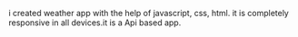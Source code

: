 i created weather app with the help of javascript, css, html. it is  completely responsive in all devices.it is a Api based app.
